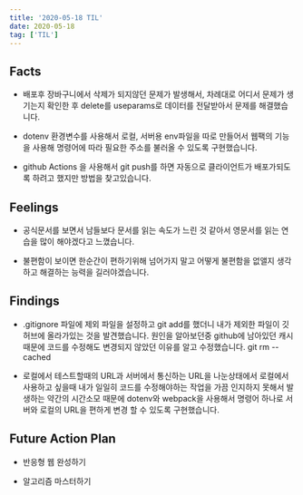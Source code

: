 ```yaml
---
title: '2020-05-18 TIL'
date: 2020-05-18
tag: ['TIL']
---
```


## Facts

- 배포후 장바구니에서 삭제가 되지않던 문제가 발생해서, 차례대로 어디서 문제가 생기는지 확인한 후 delete를 useparams로 데이터를 전달받아서 문제를 해결했습니다.

- dotenv 환경변수를 사용해서 로컬, 서버용 env파일을 따로 만들어서 웹팩의 기능을 사용해 명령어에 따라 필요한 주소를 불러올 수 있도록 구현했습니다.

- github Actions 을 사용해서 git push를 하면 자동으로 클라이언트가 배포가되도록 하려고 했지만 방법을 찾고있습니다.

## Feelings

- 공식문서를 보면서 남들보다 문서를 읽는 속도가 느린 것 같아서 영문서를 읽는 연습을 많이 해야겠다고 느꼈습니다.

- 불편함이 보이면 한순간이 편하기위해 넘어가지 말고 어떻게 불편함을 없앨지 생각하고 해결하는 능력을 길러야겠습니다.

## Findings

- .gitignore 파일에 제외 파일을 설정하고 git add를 했더니 내가 제외한 파일이 깃허브에 올라가있는 것을 발견했습니다. 원인을 알아보던중 github에 남아있던 캐시때문에 코드를 수정해도 변경되지 않았던 이유를 알고 수정했습니다. git rm --cached <fileName>

- 로컬에서 테스트할때의 URL과 서버에서 통신하는 URL을 나눈상태에서 로컬에서 사용하고 싶을때 내가 일일히 코드를 수정해야하는 작업을 가끔 인지하지 못해서 발생하는 약간의 시간소모 때문에 dotenv와 webpack을 사용해서 명령어 하나로 서버와 로컬의 URL을 편하게 변경 할 수 있도록 구현했습니다.

## Future Action Plan

- 반응형 웹 완성하기

- 알고리즘 마스터하기
